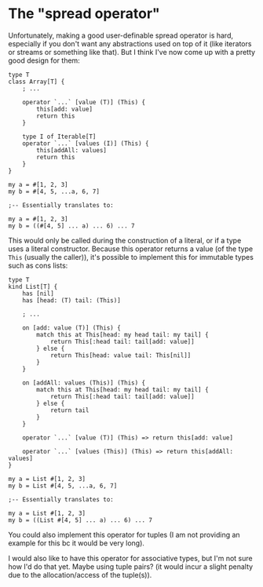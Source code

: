 # The "spread operator"

Unfortunately, making a good user-definable spread operator is hard, especially if you don't want any abstractions used on top of it (like iterators or streams or something like that). But I think I've now come up with a pretty good design for them:

```star
type T
class Array[T] {
	; ...

	operator `...` [value (T)] (This) {
		this[add: value]
		return this
	}

	type I of Iterable[T]
	operator `...` [values (I)] (This) {
		this[addAll: values]
		return this
	}
}

my a = #[1, 2, 3]
my b = #[4, 5, ...a, 6, 7]

;-- Essentially translates to:

my a = #[1, 2, 3]
my b = ((#[4, 5] ... a) ... 6) ... 7
```

This would only be called during the construction of a literal, or if a type uses a literal constructor. Because this operator returns a value (of the type `This` (usually the caller)), it's possible to implement this for immutable types such as cons lists:

```star
type T
kind List[T] {
	has [nil]
	has [head: (T) tail: (This)]

	; ...

	on [add: value (T)] (This) {
		match this at This[head: my head tail: my tail] {
			return This[:head tail: tail[add: value]]
		} else {
			return This[head: value tail: This[nil]]
		}
	}

	on [addAll: values (This)] (This) {
		match this at This[head: my head tail: my tail] {
			return This[:head tail: tail[add: value]]
		} else {
			return tail
		}
	}

	operator `...` [value (T)] (This) => return this[add: value]

	operator `...` [values (This)] (This) => return this[addAll: values]
}

my a = List #[1, 2, 3]
my b = List #[4, 5, ...a, 6, 7]

;-- Essentially translates to:

my a = List #[1, 2, 3]
my b = ((List #[4, 5] ... a) ... 6) ... 7
```

You could also implement this operator for tuples (I am not providing an example for this bc it would be very long).

I would also like to have this operator for associative types, but I'm not sure how I'd do that yet. Maybe using tuple pairs? (it would incur a slight penalty due to the allocation/access of the tuple(s)).